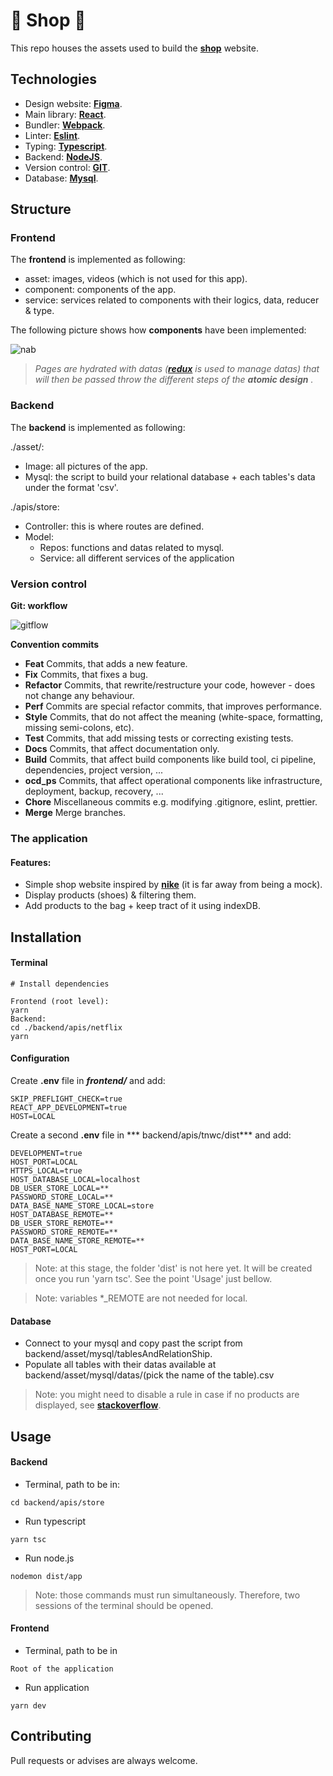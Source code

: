 # 🚀  Shop 🚀 

This repo houses the assets used to build the [**shop**](https://shop-ns.herokuapp.com/) website.

## Technologies 

- Design website: [**Figma**](https://www.figma.com/).
- Main library: [**React**](https://reactjs.org/docs/getting-started.html).
- Bundler: [**Webpack**](https://webpack.js.org/).
- Linter: [**Eslint**](https://eslint.org/).  
- Typing: [**Typescript**](https://www.typescriptlang.org/). 
- Backend: [**NodeJS**](https://nodejs.org/en/). 
- Version control: [**GIT**](https://git-scm.com/doc). 
- Database: [**Mysql**](https://www.mysql.com).

## Structure

### Frontend
The **frontend** is implemented as following:

- asset: images, videos (which is not used for this app).
- component: components of the app.
- service: services related to components with their logics, data, reducer & type.

The following picture shows how **components** have been implemented:

![nab](https://miro.medium.com/max/1400/1*fOVQj8dgr1Oobj3Uta24JQ.png)

>*Pages are hydrated with datas ([**redux**](https://redux.js.org/) is used to manage datas) that will then be passed throw the different steps of the **atomic design** .*

 ### Backend
The **backend** is implemented as following:

./asset/:
- Image: all pictures of the app.
- Mysql: the script to build your relational database + each tables's data under the format 'csv'.

./apis/store:
- Controller: this is where routes are defined.
- Model:
  - Repos: functions and datas related to mysql.
  - Service: all different services of the application

 ### Version control

**Git: workflow**

![gitflow](https://i.stack.imgur.com/RSAAo.png)

**Convention commits**
- **Feat** Commits, that adds a new feature.
- **Fix** Commits, that fixes a bug.
- **Refactor** Commits, that rewrite/restructure your code, however - does not change any behaviour.
- **Perf** Commits are special refactor commits, that improves performance.
- **Style** Commits, that do not affect the meaning (white-space, formatting, missing semi-colons, etc).
- **Test** Commits, that add missing tests or correcting existing tests.
- **Docs** Commits, that affect documentation only.
- **Build** Commits, that affect build components like build tool, ci pipeline, dependencies, project version, ...
- **ocd_ps** Commits, that affect operational components like infrastructure, deployment, backup, recovery, ...
- **Chore** Miscellaneous commits e.g. modifying .gitignore, eslint, prettier.
- **Merge** Merge branches.

### The application

#### Features:
- Simple  shop website inspired by [**nike**](https://www.nike.com) (it is far away from being a mock).
- Display products (shoes) & filtering them.
- Add products to the bag + keep tract of it using indexDB.


## Installation
#### Terminal
```
# Install dependencies 

Frontend (root level):
yarn 
Backend:
cd ./backend/apis/netflix
yarn 
```
#### Configuration

Create **.env** file in ***frontend/*** and add:
```
SKIP_PREFLIGHT_CHECK=true
REACT_APP_DEVELOPMENT=true
HOST=LOCAL
```
Create a second **.env** file in *** backend/apis/tnwc/dist*** and add:
```
DEVELOPMENT=true
HOST_PORT=LOCAL
HTTPS_LOCAL=true
HOST_DATABASE_LOCAL=localhost
DB_USER_STORE_LOCAL=**
PASSWORD_STORE_LOCAL=**
DATA_BASE_NAME_STORE_LOCAL=store
HOST_DATABASE_REMOTE=**
DB_USER_STORE_REMOTE=**
PASSWORD_STORE_REMOTE=**
DATA_BASE_NAME_STORE_REMOTE=**
HOST_PORT=LOCAL

```
> Note: at this stage, the folder 'dist' is not here yet. It will be created once you run 'yarn tsc'. See the point 'Usage' just bellow.

> Note: variables *_REMOTE are not needed for local.
#### Database

- Connect to your mysql and copy past the script from backend/asset/mysql/tablesAndRelationShip.
- Populate all tables with their datas available at backend/asset/mysql/datas/(pick the name of the table).csv

> Note: you might need to disable a rule in case if no products are displayed, see [**stackoverflow**](https://stackoverflow.com/questions/23921117/disable-only-full-group-by).


## Usage

#### Backend
- Terminal, path to be in:
```
cd backend/apis/store
```

- Run typescript

```
yarn tsc 
```
- Run node.js

```
nodemon dist/app
```
> Note: those commands must run simultaneously. Therefore, two sessions of the terminal should be opened.

#### Frontend 

- Terminal, path to be in
```
Root of the application
```
- Run application

```
yarn dev
```
## Contributing
Pull requests or advises are always welcome. 


